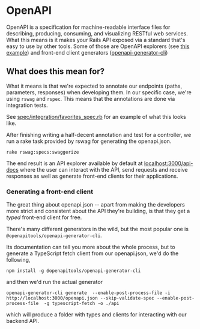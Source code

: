 # OpenAPI
OpenAPI is a specification for machine-readable interface files for describing, producing, consuming, and visualizing RESTful web services. What this means is it makes your Rails API exposed via a standard that's easy to use by other tools. Some of those are OpenAPI explorers (see [this example](https://authress.io/app/#/api?route=get-/v1/users/-userId-/resources)) and front-end client generators ([openapi-generator-cli](https://www.npmjs.com/package/@openapitools/openapi-generator-cli))

## What does this mean for?

What it means is that we're expected to annotate our endpoints (paths, parameters, responses) when developing them. In our specific case, we're using `rswag` and `rspec`. This means that the annotations are done via integration tests.

See [spec/integration/favorites_spec.rb](/spec/integration/favorites_spec.rb) for an example of what this looks like.

After finishing writing a half-decent annotation and test for a controller, we run a rake task provided by rswag for generating the openapi.json.

```
rake rswag:specs:swaggerize
```

The end result is an API explorer available by default at [localhost:3000/api-docs](http://localhost:3000/api-docs) where the user can interact with the API, send requests and receive responses as well as generate front-end clients for their applications.

### Generating a front-end client

The great thing about openapi.json -- apart from making the developers more strict and consistent about the API they're building, is that they get a *typed* front-end client for free.

There's many different generators in the wild, but the most popular one is `@openapitools/openapi-generator-cli`. 

Its documentation can tell you more about the whole process, but to generate a TypeScript fetch client from our openapi.json, we'd do the following,

`npm install -g @openapitools/openapi-generator-cli`

and then we'd run the actual generator

```
openapi-generator-cli generate  --enable-post-process-file -i http://localhost:3000/openapi.json --skip-validate-spec --enable-post-process-file  -g typescript-fetch -o ./api
```

which will produce a folder with types and clients for interacting with our backend API.
